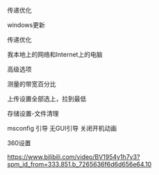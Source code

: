 传递优化



windows更新

传递优化

我本地上的网络和Internet上的电脑

高级选项

测量的带宽百分比

上传设置全部选上，拉到最低









存储设置-文件清理





msconfig  引导   无GUI引导  关闭开机动画





360设置



https://www.bilibili.com/video/BV1954y1h7y3?spm_id_from=333.851.b_7265636f6d6d656e64.10